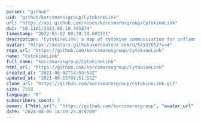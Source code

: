 ```yaml
---
parser: "github"
uid: "github/korcsmarosgroup/CytokineLink"
url: "https://api.github.com/repos/korcsmarosgroup/CytokineLink"
doi: "10.1101/2021.08.10.455874"
timestamp: "2022-01-02 00:39:19.603321"
description: "CytokineLink: a map of cytokine communication for inflammatory and infectious diseases"
avatar: "https://avatars.githubusercontent.com/u/54137652?v=4"
repo_url: "https://github.com/korcsmarosgroup/CytokineLink"
name: "CytokineLink"
full_name: "korcsmarosgroup/CytokineLink"
html_url: "https://github.com/korcsmarosgroup/CytokineLink"
created_at: "2021-08-02T14:53:54Z"
updated_at: "2021-08-15T07:51:55Z"
clone_url: "https://github.com/korcsmarosgroup/CytokineLink.git"
size: 7558
language: "R"
subscribers_count: 3
owner: {"html_url": "https://github.com/korcsmarosgroup", "avatar_url": "https://avatars.githubusercontent.com/u/54137652?v=4", "login": "korcsmarosgroup", "type": "Organization"}
date: "2024-04-06 14:19:25.870709"
---
```

